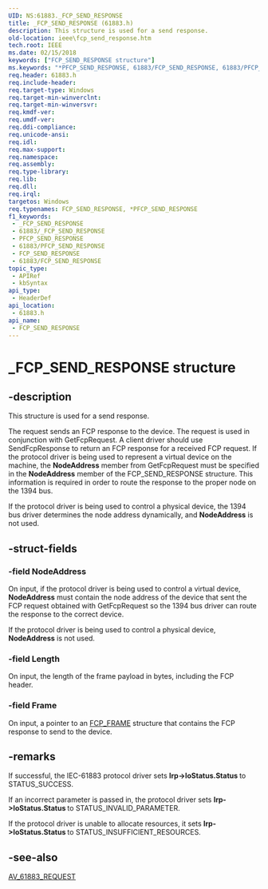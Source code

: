 ```yaml
---
UID: NS:61883._FCP_SEND_RESPONSE
title: _FCP_SEND_RESPONSE (61883.h)
description: This structure is used for a send response.
old-location: ieee\fcp_send_response.htm
tech.root: IEEE
ms.date: 02/15/2018
keywords: ["FCP_SEND_RESPONSE structure"]
ms.keywords: "*PFCP_SEND_RESPONSE, 61883/FCP_SEND_RESPONSE, 61883/PFCP_SEND_RESPONSE, FCP_SEND_RESPONSE, FCP_SEND_RESPONSE structure [Buses], IEEE.fcp_send_response, PFCP_SEND_RESPONSE, PFCP_SEND_RESPONSE structure pointer [Buses], _FCP_SEND_RESPONSE"
req.header: 61883.h
req.include-header: 
req.target-type: Windows
req.target-min-winverclnt: 
req.target-min-winversvr: 
req.kmdf-ver: 
req.umdf-ver: 
req.ddi-compliance: 
req.unicode-ansi: 
req.idl: 
req.max-support: 
req.namespace: 
req.assembly: 
req.type-library: 
req.lib: 
req.dll: 
req.irql: 
targetos: Windows
req.typenames: FCP_SEND_RESPONSE, *PFCP_SEND_RESPONSE
f1_keywords:
 - _FCP_SEND_RESPONSE
 - 61883/_FCP_SEND_RESPONSE
 - PFCP_SEND_RESPONSE
 - 61883/PFCP_SEND_RESPONSE
 - FCP_SEND_RESPONSE
 - 61883/FCP_SEND_RESPONSE
topic_type:
 - APIRef
 - kbSyntax
api_type:
 - HeaderDef
api_location:
 - 61883.h
api_name:
 - FCP_SEND_RESPONSE
---
```


# _FCP_SEND_RESPONSE structure


## -description

This structure is used for a send response. 

The request sends an FCP response to the device. The  request is used in conjunction with GetFcpRequest. A client driver should use SendFcpResponse to return an FCP response for a received FCP request. If the protocol driver is being used to represent a virtual device on the machine, the <b>NodeAddress</b> member from GetFcpRequest must be specified in the <b>NodeAddress</b> member of the FCP_SEND_RESPONSE structure. This information is required in order to route the response to the proper node on the 1394 bus.

If the protocol driver is being used to control a physical device, the 1394 bus driver determines the node address dynamically, and <b>NodeAddress</b> is not used.

## -struct-fields

### -field NodeAddress

On input, if the protocol driver is being used to control a virtual device, <b>NodeAddress</b> must contain the node address of the device that sent the FCP request obtained with GetFcpRequest so the 1394 bus driver can route the response to the correct device. 

If the protocol driver is being used to control a physical device, <b>NodeAddress</b> is not used.

### -field Length

On input, the length of the frame payload in bytes, including the FCP header.

### -field Frame

On input, a pointer to an <a href="/windows-hardware/drivers/ddi/61883/ns-61883-_fcp_frame">FCP_FRAME</a> structure that contains the FCP response to send to the device.

## -remarks

If successful, the IEC-61883 protocol driver sets <b>Irp->IoStatus.Status </b>to STATUS_SUCCESS. 

If an incorrect parameter is passed in, the protocol driver sets <b>Irp->IoStatus.Status </b>to STATUS_INVALID_PARAMETER.

If the protocol driver is unable to allocate resources, it sets <b>Irp->IoStatus.Status </b>to STATUS_INSUFFICIENT_RESOURCES.

## -see-also

<a href="/windows-hardware/drivers/ddi/61883/ns-61883-_av_61883_request">AV_61883_REQUEST</a>
